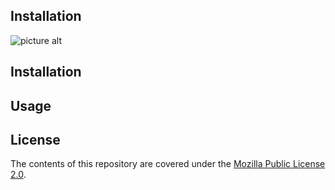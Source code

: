 ## Installation
![picture alt](https://i.imgur.com/j9RHAvz.png "Logo")
## Installation


## Usage


## License

The contents of this repository are covered under the [Mozilla Public License 2.0](LICENSE).
